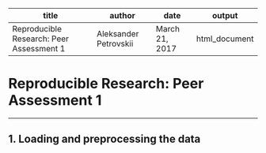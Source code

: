 title |	author | date |	output
------|--------|------|-------
Reproducible Research: Peer Assessment 1 | Aleksander Petrovskii | March 21, 2017 | html_document |


# Reproducible Research: Peer Assessment 1
*** 
## 1. Loading and preprocessing the data
